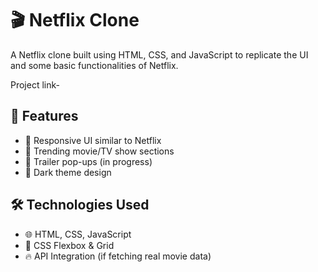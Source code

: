 # 🎬 Netflix Clone  

A Netflix clone built using HTML, CSS, and JavaScript to replicate the UI and some basic functionalities of Netflix.  

Project link-

## 🚀 Features  
- 🔹 Responsive UI similar to Netflix  
- 🔹 Trending movie/TV show sections  
- 🔹 Trailer pop-ups (in progress)  
- 🔹 Dark theme design  

## 🛠️ Technologies Used  
- 🌐 HTML, CSS, JavaScript  
- 🎨 CSS Flexbox & Grid  
- 🔥 API Integration (if fetching real movie data)  
